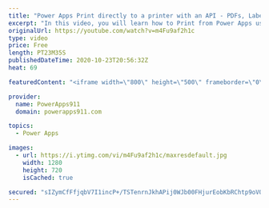 ```yaml
---
title: "Power Apps Print directly to a printer with an API - PDFs, Labels, Barcodes, and more with Flow"
excerpt: "In this video, you will learn how to Print from Power Apps using a 3rd party API called PrintNode. By passing settings to flow you can print PDFs, labels, barcodes, forms and more directly. Does require subscribing to their service and a premium flow but in the video I give you ideas on how to handle"
originalUrl: https://youtube.com/watch?v=m4Fu9af2h1c
type: video
price: Free
length: PT23M35S
publishedDateTime: 2020-10-23T20:56:32Z
heat: 69

featuredContent: "<iframe width=\"800\" height=\"500\" frameborder=\"0\" src=\"https://www.youtube.com/embed/m4Fu9af2h1c\" allow=\"accelerometer; autoplay; encrypted-media; gyroscope; picture-in-picture\" allowfullscreen></iframe>"

provider:
  name: PowerApps911
  domain: powerapps911.com

topics:
  - Power Apps

images:
  - url: https://i.ytimg.com/vi/m4Fu9af2h1c/maxresdefault.jpg
    width: 1280
    height: 720
    isCached: true

secured: "sIZymCfFfjqbV7I1incP+/TSTenrnJkhAPij0WJb00FHjurEobKbRChtp9oVOTtDVZ8sOrVg4FcV5PPm5p4yLQ3ZmCQCyXMk0vRCAxYx7hEaHJ5yORwm9rRUIQe7ajse7275bpRce6yiWblw9HPQ2t21IgGiQuijU1BAOzovag1snh68wzx6rLmOXV5aR/Au2pdt/gOsSPrRxXkbOGdnC98jTD0OFLPbosJq7riVQubNEKvTrdyF2IMigRqXVIeMynjxHC0MgJ5NLgBvXj4Fdqbf2WP+mX7sYV/K1vdA5uuynM9AFQR1FKbODjIuT44euAbJTp76oCWkafda3QTUSRq9s5zEEiHAB7yZWRKzv4RjMUVmToY9Qt2fwWnK5moSKxmU3S9d2+z2DX/leMIM8A==;8gwd+tTMamL+Ae2Dd01qwA=="
---
```


